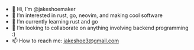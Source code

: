 - 👋 Hi, I’m @jakeshoemaker
- 👀 I’m interested in rust, go, neovim, and making cool software
- 🌱 I’m currently learning rust and go
- 💞️ I’m looking to collaborate on anything involving backend programming :) 
- 📫 How to reach me: jakeshoe3@gmail.com

<!---
jakeshoemaker/jakeshoemaker is a ✨ special ✨ repository because its `README.md` (this file) appears on your GitHub profile.
You can click the Preview link to take a look at your changes.
--->

